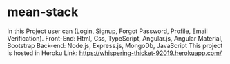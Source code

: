 # mean-stack
In this Project user can (Login, Signup, Forgot Password, Profile, Email Verification).
Front-End: Html, Css, TypeScript, Angular.js, Angular Material, Bootstrap
Back-end: Node.js, Express.js, MongoDb, JavaScript
This project is hosted in Heroku 
Link: https://whispering-thicket-92019.herokuapp.com/
